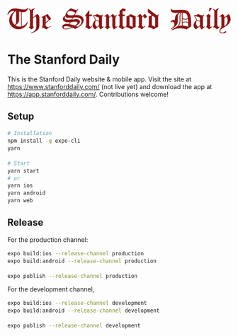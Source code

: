 [![The Stanford Daily logo](https://github.com/TheStanfordDaily/stanforddaily-graphic-assets/raw/master/DailyLogo/DailyLogo.png)](https://www.stanforddaily.com/)

# The Stanford Daily

This is the Stanford Daily website & mobile app. Visit the site at https://www.stanforddaily.com/ (not live yet) and download the app at https://app.stanforddaily.com/. Contributions welcome!

## Setup
```bash
# Installation
npm install -g expo-cli
yarn

# Start
yarn start
# or
yarn ios
yarn android
yarn web
```

## Release
For the production channel:

```bash
expo build:ios --release-channel production
expo build:android --release-channel production

expo publish --release-channel production
```

For the development channel,

```bash
expo build:ios --release-channel development
expo build:android --release-channel development

expo publish --release-channel development
```
